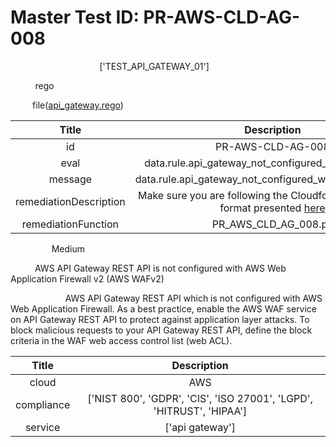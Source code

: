 



# Master Test ID: PR-AWS-CLD-AG-008


***<font color="white">Master Snapshot Id:</font>*** ['TEST_API_GATEWAY_01']

***<font color="white">type:</font>*** rego

***<font color="white">rule:</font>*** file([api_gateway.rego])  
  
  
  
  

|Title|Description|
| :---: | :---: |
|id|PR-AWS-CLD-AG-008|
|eval|data.rule.api_gateway_not_configured_with_firewall_v2|
|message|data.rule.api_gateway_not_configured_with_firewall_v2_err|
|remediationDescription|Make sure you are following the Cloudformation template format presented <a href='https://boto3.amazonaws.com/v1/documentation/api/latest/reference/services/apigateway.html#APIGateway.Client.get_stage' target='_blank'>here</a>|
|remediationFunction|PR_AWS_CLD_AG_008.py|


***<font color="white">Severity:</font>*** Medium

***<font color="white">Title:</font>*** AWS API Gateway REST API is not configured with AWS Web Application Firewall v2 (AWS WAFv2)

***<font color="white">Description:</font>*** AWS API Gateway REST API which is not configured with AWS Web Application Firewall. As a best practice, enable the AWS WAF service on API Gateway REST API to protect against application layer attacks. To block malicious requests to your API Gateway REST API, define the block criteria in the WAF web access control list (web ACL).  
  
  

|Title|Description|
| :---: | :---: |
|cloud|AWS|
|compliance|['NIST 800', 'GDPR', 'CIS', 'ISO 27001', 'LGPD', 'HITRUST', 'HIPAA']|
|service|['api gateway']|



[api_gateway.rego]: https://github.com/prancer-io/prancer-compliance-test/tree/master/aws/cloud/api_gateway.rego
